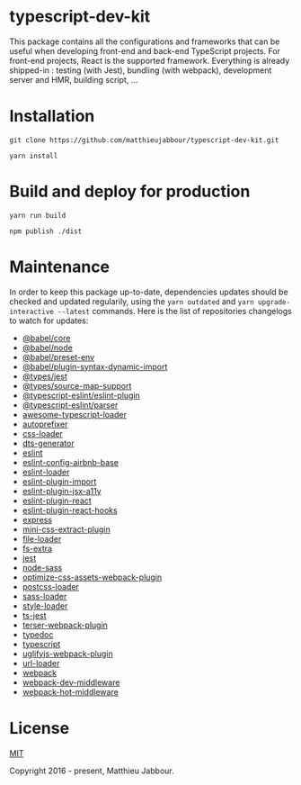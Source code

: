 # typescript-dev-kit

This package contains all the configurations and frameworks that can be useful when developing front-end and back-end TypeScript projects.
For front-end projects, React is the supported framework.
Everything is already shipped-in : testing (with Jest), bundling (with webpack), development server and HMR, building script, ...

# Installation

`git clone https://github.com/matthieujabbour/typescript-dev-kit.git`

`yarn install`

# Build and deploy for production

`yarn run build`

`npm publish ./dist`

# Maintenance

In order to keep this package up-to-date, dependencies updates should be checked and updated regularily, using the `yarn outdated` and `yarn upgrade-interactive --latest` commands. Here is the list of repositories changelogs to watch for updates:

- [@babel/core](https://github.com/babel/babel/releases)
- [@babel/node](https://github.com/babel/babel/releases)
- [@babel/preset-env](https://github.com/babel/babel/releases)
- [@babel/plugin-syntax-dynamic-import](https://github.com/babel/babel/releases)
- [@types/jest](https://github.com/DefinitelyTyped/DefinitelyTyped/releases)
- [@types/source-map-support](https://github.com/DefinitelyTyped/DefinitelyTyped/releases)
- [@typescript-eslint/eslint-plugin](https://github.com/typescript-eslint/typescript-eslint/releases)
- [@typescript-eslint/parser](https://github.com/typescript-eslint/typescript-eslint/releases)
- [awesome-typescript-loader](https://github.com/s-panferov/awesome-typescript-loader/releases)
- [autoprefixer](https://github.com/postcss/autoprefixer/releases)
- [css-loader](https://github.com/webpack-contrib/css-loader/releases)
- [dts-generator](https://github.com/SitePen/dts-generator/releases)
- [eslint](https://github.com/eslint/eslint/releases)
- [eslint-config-airbnb-base](https://github.com/airbnb/javascript/releases)
- [eslint-loader](https://github.com/webpack-contrib/eslint-loader/releases)
- [eslint-plugin-import](https://github.com/benmosher/eslint-plugin-import/releases)
- [eslint-plugin-jsx-a11y](https://github.com/evcohen/eslint-plugin-jsx-a11y/releases)
- [eslint-plugin-react](https://github.com/yannickcr/eslint-plugin-react/releases)
- [eslint-plugin-react-hooks](https://github.com/facebook/react/releases)
- [express](https://github.com/expressjs/express/releases)
- [mini-css-extract-plugin](https://github.com/webpack-contrib/mini-css-extract-plugin/releases)
- [file-loader](https://github.com/webpack-contrib/file-loader/releases)
- [fs-extra](https://github.com/jprichardson/node-fs-extra/releases)
- [jest](https://github.com/facebook/jest/releases)
- [node-sass](https://github.com/sass/node-sass/releases)
- [optimize-css-assets-webpack-plugin](https://github.com/NMFR/optimize-css-assets-webpack-plugin/releases)
- [postcss-loader](https://github.com/postcss/postcss-loader/releases)
- [sass-loader](https://github.com/webpack-contrib/sass-loader/releases)
- [style-loader](https://github.com/webpack-contrib/style-loader/releases)
- [ts-jest](https://github.com/kulshekhar/ts-jest/releases)
- [terser-webpack-plugin](https://github.com/webpack-contrib/terser-webpack-plugin/releases)
- [typedoc](https://github.com/TypeStrong/typedoc/releases)
- [typescript](https://github.com/microsoft/TypeScript/releases)
- [uglifyjs-webpack-plugin](https://github.com/webpack-contrib/uglifyjs-webpack-plugin/releases)
- [url-loader](https://github.com/webpack-contrib/url-loader/releases)
- [webpack](https://github.com/webpack/webpack/releases)
- [webpack-dev-middleware](https://github.com/webpack/webpack-dev-middleware/releases)
- [webpack-hot-middleware](https://github.com/webpack-contrib/webpack-hot-middleware/releases)

# License

[MIT](http://opensource.org/licenses/MIT)

Copyright 2016 - present, Matthieu Jabbour.

